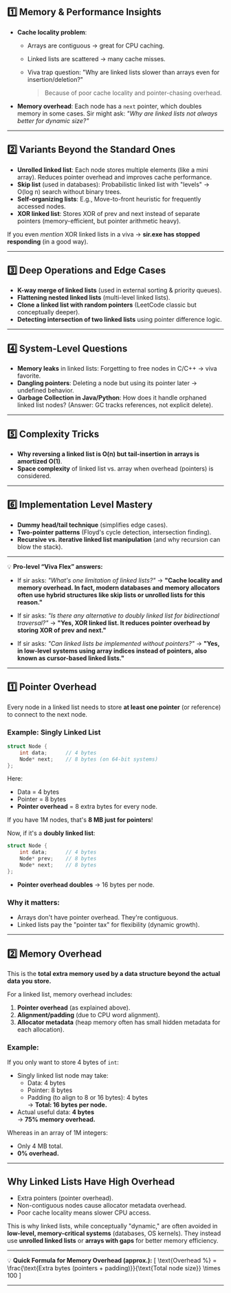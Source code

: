 ## 1️⃣ Memory & Performance Insights

* **Cache locality problem**:

  * Arrays are contiguous → great for CPU caching.
  * Linked lists are scattered → many cache misses.
  * Viva trap question: "Why are linked lists slower than arrays even for insertion/deletion?"

    > Because of poor cache locality and pointer-chasing overhead.
* **Memory overhead**:
  Each node has a `next` pointer, which doubles memory in some cases.
  Sir might ask: *"Why are linked lists not always better for dynamic size?"*

---

## 2️⃣ Variants Beyond the Standard Ones

* **Unrolled linked list**:
  Each node stores multiple elements (like a mini array). Reduces pointer overhead and improves cache performance.
* **Skip list** (used in databases):
  Probabilistic linked list with "levels" → O(log n) search without binary trees.
* **Self-organizing lists**:
  E.g., Move-to-front heuristic for frequently accessed nodes.
* **XOR linked list**:
  Stores XOR of prev and next instead of separate pointers (memory-efficient, but pointer arithmetic heavy).

If you even *mention* XOR linked lists in a viva → **sir.exe has stopped responding** (in a good way).

---

## 3️⃣ Deep Operations and Edge Cases

* **K-way merge of linked lists** (used in external sorting & priority queues).
* **Flattening nested linked lists** (multi-level linked lists).
* **Clone a linked list with random pointers** (LeetCode classic but conceptually deeper).
* **Detecting intersection of two linked lists** using pointer difference logic.

---

## 4️⃣ System-Level Questions

* **Memory leaks** in linked lists:
  Forgetting to free nodes in C/C++ → viva favorite.
* **Dangling pointers**:
  Deleting a node but using its pointer later → undefined behavior.
* **Garbage Collection in Java/Python**:
  How does it handle orphaned linked list nodes? (Answer: GC tracks references, not explicit delete).

---

## 5️⃣ Complexity Tricks

* **Why reversing a linked list is O(n) but tail-insertion in arrays is amortized O(1)**.
* **Space complexity** of linked list vs. array when overhead (pointers) is considered.

---

## 6️⃣ Implementation Level Mastery

* **Dummy head/tail technique** (simplifies edge cases).
* **Two-pointer patterns** (Floyd's cycle detection, intersection finding).
* **Recursive vs. iterative linked list manipulation** (and why recursion can blow the stack).

---

💡 **Pro-level “Viva Flex” answers:**

* If sir asks: *"What's one limitation of linked lists?"* →
  **"Cache locality and memory overhead. In fact, modern databases and memory allocators often use hybrid structures like skip lists or unrolled lists for this reason."**

* If sir asks: *"Is there any alternative to doubly linked list for bidirectional traversal?"* →
  **"Yes, XOR linked list. It reduces pointer overhead by storing XOR of prev and next."**

* If sir asks: *"Can linked lists be implemented without pointers?"* →
  **"Yes, in low-level systems using array indices instead of pointers, also known as cursor-based linked lists."**

---


## 1️⃣ **Pointer Overhead**
Every node in a linked list needs to store **at least one pointer** (or reference) to connect to the next node.

### Example: Singly Linked List
```cpp
struct Node {
    int data;      // 4 bytes
    Node* next;    // 8 bytes (on 64-bit systems)
};
```
Here:
- Data = 4 bytes  
- Pointer = 8 bytes  
- **Pointer overhead** = 8 extra bytes for every node.

If you have 1M nodes, that's **8 MB just for pointers**!

Now, if it's a **doubly linked list**:
```cpp
struct Node {
    int data;      // 4 bytes
    Node* prev;    // 8 bytes
    Node* next;    // 8 bytes
};
```
- **Pointer overhead doubles** → 16 bytes per node.

### Why it matters:
- Arrays don't have pointer overhead. They're contiguous.
- Linked lists pay the "pointer tax" for flexibility (dynamic growth).

---

## 2️⃣ **Memory Overhead**
This is the **total extra memory used by a data structure beyond the actual data you store.**

For a linked list, memory overhead includes:
1. **Pointer overhead** (as explained above).
2. **Alignment/padding** (due to CPU word alignment).
3. **Allocator metadata** (heap memory often has small hidden metadata for each allocation).

### Example:
If you only want to store 4 bytes of `int`:
- Singly linked list node may take:
  - Data: 4 bytes
  - Pointer: 8 bytes
  - Padding (to align to 8 or 16 bytes): 4 bytes  
  → **Total: 16 bytes per node.**
- Actual useful data: **4 bytes**  
  → **75% memory overhead.**

Whereas in an array of 1M integers:
- Only 4 MB total.
- **0% overhead.**

---

## Why Linked Lists Have High Overhead
- Extra pointers (pointer overhead).
- Non-contiguous nodes cause allocator metadata overhead.
- Poor cache locality means slower CPU access.

This is why linked lists, while conceptually "dynamic," are often avoided in **low-level, memory-critical systems** (databases, OS kernels). They instead use **unrolled linked lists** or **arrays with gaps** for better memory efficiency.

---

💡 **Quick Formula for Memory Overhead (approx.):**
\[
\text{Overhead \%} = \frac{\text{Extra bytes (pointers + padding)}}{\text{Total node size}} \times 100
\]

---
